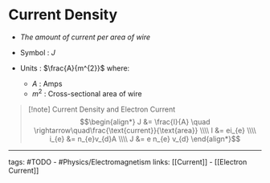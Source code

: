 # Current Density
- *The amount of current per area of wire*

- Symbol : $J$

- Units : $\frac{A}{m^{2}}$ where:
	- $A$ : Amps
	- $m^{2}$ : Cross-sectional area of wire

> [!note] Current Density and Electron Current
> $$\begin{align*}
J &= \frac{I}{A} \quad \rightarrow\quad\frac{\text{current}}{\text{area}} \\\\
I &= ei_{e} \\\\
i_{e} &= n_{e}v_{d}A \\\\
J &= e n_{e} v_{d}
\end{align*}$$


---
tags: #TODO - #Physics/Electromagnetism 
links: [[Current]] - [[Electron Current]]